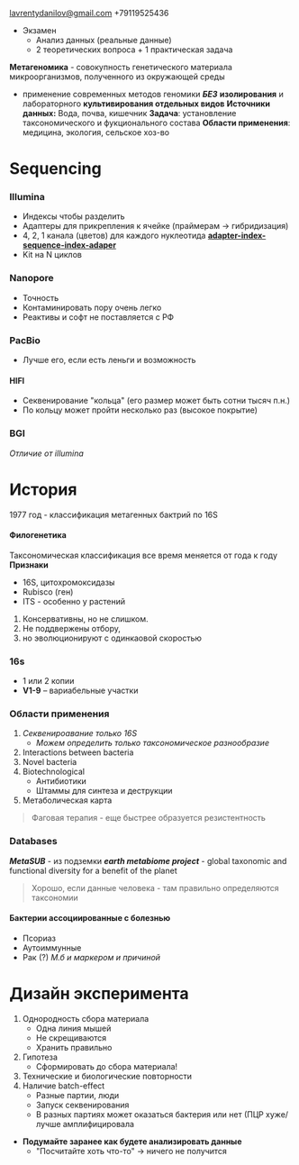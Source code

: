 lavrentydanilov@gmail.com
+79119525436

+ Экзамен
	+ Анализ данных (реальные данные)
	+ 2 теоретических вопроса + 1 практическая задача

**Метагеномика** - совокупность генетического материала микроорганизмов, полученного из окружающей среды
+ применение современных методов геномики ***БЕЗ*** **изолирования** и лабораторного **культивирования отдельных видов**
**Источники данных:** Вода, почва, кишечник
**Задача**: установление таксономического и фукционального состава
**Области применения**: медицина, экология, сельское хоз-во
# Sequencing
### Illumina
+ Индексы чтобы разделить 
+ Адаптеры для прикрепления к ячейке (праймерам -> гибридизация)
+ 4, 2, 1 канала (цветов) для каждого нуклеотида
<b><u>adapter-index-sequence-index-adaper</u></b>
+ Kit на N циклов
###  Nanopore
+ Точность
+ Контаминировать пору очень легко
+ Реактивы и софт не поставляется с РФ
### PacBio
+ Лучше его, если есть леньги и возможность
#### HIFI
+ Секвенирование "кольца" (его размер может быть сотни тысяч п.н.)
+ По кольцу может пройти несколько раз (высокое покрытие)
### BGI
*Отличие от illumina*
# История
1977 год - классификация метагенных бактрий по 16S
#### Филогенетика
Таксономическая классификация все время меняется от года к году
**Признаки**
+ 16S, цитохромоксидазы
+ Rubisco (ген)
+ ITS - особенно у растений
1. Консервативны, но не слишком. 
2. Не поддвержены отбору, 
3. но эволюционируют с одинкаовой скоростью
### 16s
+ 1 или 2 копии
+  **V1-9** – вариабельные участки
### Области применения
1. *Секвенироавание только 16S*
	+ *Можем определить только таксономическое разнообразие*
2. Interactions between bacteria
3. Novel bacteria
4. Biotechnological
	+ Антибиотики
	+ Штаммы для синтеза и деструкции
5. Метаболическая карта
> Фаговая терапия - еще быстрее образуется резистентность
### Databases
***MetaSUB*** - из подземки
***earth metabiome project*** - global taxonomic and functional diversity for a benefit of the planet
> Хорошо, если данные человека - там правильно определяются таксономии
#### Бактерии ассоциированные с болезнью
+ Псориаз
+ Аутоиммунные
+ Рак (?)
*М.б и маркером и причиной*
# Дизайн эксперимента
1. Однородность сбора материала
	+ Одна линия мышей
	+ Не скрещиваются
	+ Хранить правильно
1. Гипотеза
	+ Сформировать до сбора материала!
2. Технические и биологические повторности
3. Наличие batch-effect
	+ Разные партии, люди
	+ Запуск секвенирования
	+ В разных партиях может оказаться бактерия или нет (ПЦР хуже/лучше амплифицировала
+ **Подумайте заранее как будете анализировать данные**
	+ "Посчитайте хоть что-то" -> ничего не получится

